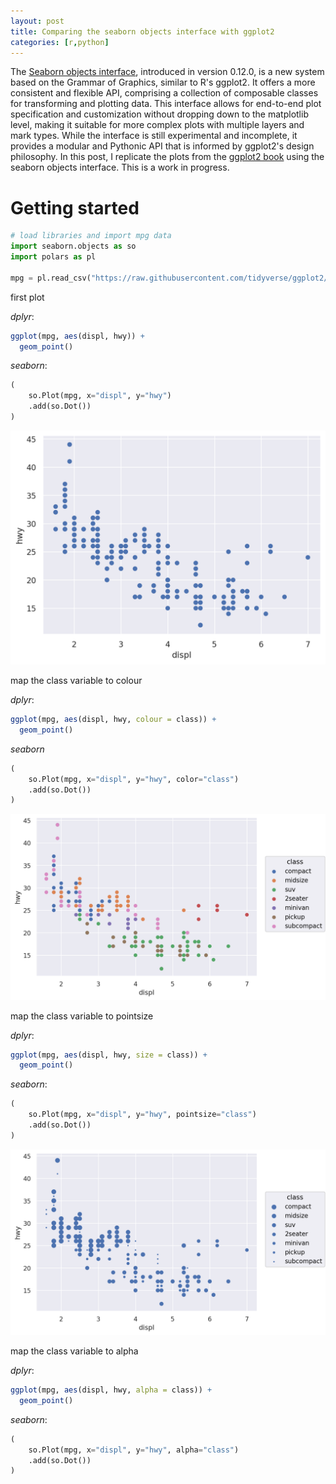 ```yaml
---
layout: post
title: Comparing the seaborn objects interface with ggplot2
categories: [r,python]
---
```


The [Seaborn objects interface](https://seaborn.pydata.org/tutorial/objects_interface.html), introduced in version 0.12.0, is a new system based on the Grammar of Graphics, similar to R's ggplot2. 
It offers a more consistent and flexible API, comprising a collection of composable classes for transforming and plotting data. 
This interface allows for end-to-end plot specification and customization without dropping down to the matplotlib level, making it suitable for more complex plots with multiple layers and mark types. 
While the interface is still experimental and incomplete, it provides a modular and Pythonic API that is informed by ggplot2's design philosophy.
In this post, I replicate the plots from the [ggplot2 book](https://ggplot2-book.org/getting-started) using the seaborn objects interface.
This is a work in progress.

# Getting started

```python
# load libraries and import mpg data
import seaborn.objects as so
import polars as pl

mpg = pl.read_csv("https://raw.githubusercontent.com/tidyverse/ggplot2/main/data-raw/mpg.csv")
```
first plot

*dplyr*:
```r
ggplot(mpg, aes(displ, hwy)) + 
  geom_point()
```

*seaborn*:
```python
(
    so.Plot(mpg, x="displ", y="hwy")
    .add(so.Dot())
)
```
![](/images/output1.png)

map the class variable to colour

*dplyr*:
```r
ggplot(mpg, aes(displ, hwy, colour = class)) + 
  geom_point()
```

*seaborn*
```python
(
    so.Plot(mpg, x="displ", y="hwy", color="class")
    .add(so.Dot())
)
```
![](/images/output2.png)

map the class variable to pointsize

*dplyr*:
```r
ggplot(mpg, aes(displ, hwy, size = class)) + 
  geom_point()
```

*seaborn*:
```python
(
    so.Plot(mpg, x="displ", y="hwy", pointsize="class")
    .add(so.Dot())
)
```
![](/images/output3.png)

map the class variable to alpha

*dplyr*:
```r
ggplot(mpg, aes(displ, hwy, alpha = class)) + 
  geom_point()
```

*seaborn*:
```python
(
    so.Plot(mpg, x="displ", y="hwy", alpha="class")
    .add(so.Dot())
)
```





